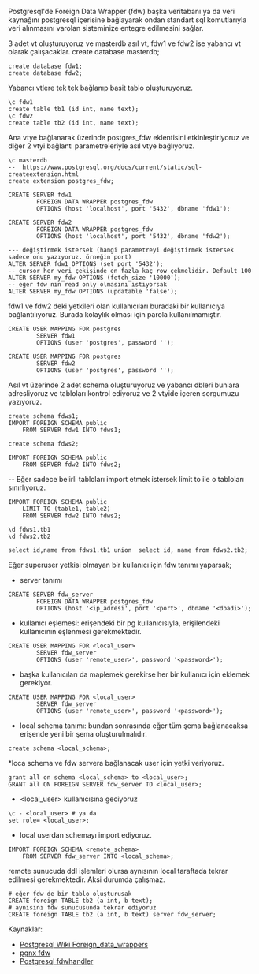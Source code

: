 Postgresql'de Foreign Data Wrapper (fdw) başka veritabanı ya da veri kaynağını postgresql içerisine bağlayarak ondan standart sql komutlarıyla veri alınmasını varolan sisteminize entegre edilmesini sağlar.

3 adet vt oluşturuyoruz ve masterdb asıl vt, fdw1 ve fdw2 ise yabancı vt olarak çalışacaklar.
create database masterdb;
```
create database fdw1;
create database fdw2;
```
Yabancı vtlere tek tek bağlanıp basit tablo oluşturuyoruz.
```
\c fdw1
create table tb1 (id int, name text);
\c fdw2
create table tb2 (id int, name text);
```

Ana vtye bağlanarak  üzerinde postgres_fdw eklentisini etkinleştiriyoruz ve diğer 2 vtyi bağlantı parametreleriyle asıl vtye bağlıyoruz.
```
\c masterdb
--  https://www.postgresql.org/docs/current/static/sql-createextension.html 
create extension postgres_fdw;

CREATE SERVER fdw1
        FOREIGN DATA WRAPPER postgres_fdw
        OPTIONS (host 'localhost', port '5432', dbname 'fdw1');

CREATE SERVER fdw2
        FOREIGN DATA WRAPPER postgres_fdw
        OPTIONS (host 'localhost', port '5432', dbname 'fdw2');
```

```
--- değiştirmek istersek (hangi parametreyi değiştirmek istersek sadece onu yazıyoruz. örneğin port)
ALTER SERVER fdw1 OPTIONS (set port '5432');
-- cursor her veri çekişinde en fazla kaç row çekmelidir. Default 100
ALTER SERVER my_fdw OPTIONS (fetch_size '10000');
-- eğer fdw nin read only olmasını istiyorsak
ALTER SERVER my_fdw OPTIONS (updatable 'false');
```
fdw1 ve fdw2 deki yetkileri olan kullanıcıları buradaki bir kullanıcıya bağlantılıyoruz. Burada kolaylık olması için parola kullanılmamıştır.
```
CREATE USER MAPPING FOR postgres
        SERVER fdw1
        OPTIONS (user 'postgres', password '');

CREATE USER MAPPING FOR postgres
        SERVER fdw2
        OPTIONS (user 'postgres', password '');
```
Asıl vt üzerinde 2 adet schema oluşturuyoruz ve yabancı dbleri bunlara adresliyoruz ve tabloları kontrol ediyoruz ve 2 vtyide içeren sorgumuzu yazıyoruz.
```
create schema fdws1;
IMPORT FOREIGN SCHEMA public
    FROM SERVER fdw1 INTO fdws1;

create schema fdws2;

IMPORT FOREIGN SCHEMA public
    FROM SERVER fdw2 INTO fdws2;
```

-- Eğer sadece belirli tabloları import etmek istersek limit to ile o tabloları sınırlıyoruz.
```
IMPORT FOREIGN SCHEMA public
	LIMIT TO (table1, table2)
    FROM SERVER fdw2 INTO fdws2;

\d fdws1.tb1
\d fdws2.tb2

select id,name from fdws1.tb1 union  select id, name from fdws2.tb2;
```
Eğer superuser yetkisi olmayan bir kullanıcı için fdw tanımı yaparsak;
* server tanımı
```
CREATE SERVER fdw_server
        FOREIGN DATA WRAPPER postgres_fdw
        OPTIONS (host '<ip_adresi', port '<port>', dbname '<dbadi>');
```
* kullanıcı eşlemesi: erişendeki bir pg kullanıcısıyla, erişilendeki kullanıcının eşlenmesi gerekmektedir. 

```
CREATE USER MAPPING FOR <local_user>
        SERVER fdw_server
        OPTIONS (user 'remote_user>', password '<password>');
```
* başka kullanıcıları da maplemek gerekirse her bir kullanıcı için eklemek gerekiyor.
```
CREATE USER MAPPING FOR <local_user>
        SERVER fdw_server
        OPTIONS (user 'remote_user>', password '<password>');
```
* local schema tanımı: bundan sonrasında eğer tüm şema bağlanacaksa erişende yeni bir şema oluşturulmalıdır.

```
create schema <local_schema>;
```
*loca schema ve fdw servera bağlanacak user için yetki veriyoruz.
```
grant all on schema <local_schema> to <local_user>;
GRANT all ON FOREIGN SERVER fdw_server TO <local_user>;

```
* <local_user> kullanıcısına geciyoruz
```
\c - <local_user> # ya da
set role= <local_user>;
```
* local userdan schemayı import ediyoruz.
```
IMPORT FOREIGN SCHEMA <remote_schema>
    FROM SERVER fdw_server INTO <local_schema>;
```
remote sunucuda ddl işlemleri olursa aynısının local taraftada tekrar edilmesi gerekmektedir. Aksi durumda çalışmaz.

```
# eğer fdw de bir tablo oluşturusak
CREATE foreign TABLE tb2 (a int, b text);
# aynısını fdw sunucusunda tekrar ediyoruz
CREATE foreign TABLE tb2 (a int, b text) server fdw_server;
```

Kaynaklar:
* [Postgresql Wiki Foreign_data_wrappers ](https://wiki.postgresql.org/wiki/Foreign_data_wrappers)
* [pgnx fdw ](http://pgxn.org/tag/fdw/)
* [Postgresql fdwhandler](https://www.postgresql.org/docs/current/static/fdwhandler.html)
